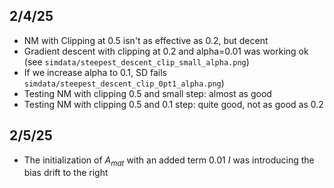 ## 2/4/25
- NM with Clipping at 0.5 isn't as effective as 0.2, but decent
- Gradient descent with clipping at 0.2 and alpha=0.01 was working ok (see `simdata/steepest_descent_clip_small_alpha.png`)
- If we increase alpha to 0.1, SD fails `simdata/steepest_descent_clip_0pt1_alpha.png`)
- Testing NM with clipping 0.5 and small step: almost as good 
- Testing NM with clipping 0.5 and 0.1 step: quite good, not as good as 0.2

## 2/5/25
- The initialization of $A_{mat}$ with an added term $0.01\ I$ was introducing the bias drift to the right

